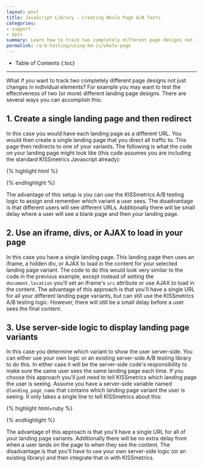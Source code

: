 ```yaml
---
layout: post
title: JavaScript Library - Creating Whole Page A/B Tests
categories:
- support
- apis
summary: Learn how to track two completely different page designs not just changes in individual elements.
permalink: /a-b-testing/using-km-js/whole-page
---
```

* Table of Contents
{:toc}
* * *

What if you want to track two completely different page designs not just changes in individual elements? For example you may want to test the effectiveness of two (or more) different landing page designs. There are several ways you can accomplish this:

## 1. Create a single landing page and then redirect

In this case you would have each landing page as a different URL. You would then create a single landing page that you direct all traffic to. This page then redirects to one of your variants. The following is what the code on your landing page might look like (this code assumes you are including the standard KISSmetrics Javascript already):

{% highlight html %}
<script type="text/javascript">
  // Set a timeout to go to our default landing page, just in case

  var abTimeout1 = setTimeout(function(){
    window.location.replace("http://mysite.com/page1.html");
  }, 1500)

  _kmq.push(function(){
    KM.ab(
      "Landing Page",
      ["page1.html", "page2.html", "page3.html"],
      function(page){ // We create a callback that redirects to the page returned
        // Clear the timeout
        clearTimeout(abTimeout1);
        // Go to the page decided by the A/B test result
        window.location.replace("http://mysite.com/"+page);
      }
    );
  })
</script>
{% endhighlight %}

The advantage of this setup is you can use the KISSmetrics A/B testing logic to assign and remember which variant a user sees. The disadvantage is that different users will see different URLs. Additionally there will be small delay where a user will see a blank page and then your landing page.

## 2. Use an iframe, divs, or AJAX to load in your page

In this case you have a single landing page. This landing page then uses an iframe, a hidden div, or AJAX to load in the content for your selected landing page variant. The code to do this would look very similar to the code in the previous example, except instead of setting the `document.location` you'll set an iframe's `src` attribute or use AJAX to load in the content. The advantage of this approach is that you'll have a single URL for all your different landing page variants, but can still use the KISSmetrics A/B testing logic. However, there will still be a small delay before a user sees the final content.

## 3. Use server-side logic to display landing page variants

In this case you determine which variant to show the user server-side. You can either use your own logic or an existing server-side A/B testing library to do this. In either case it will be the server-side code's responsibility to make sure the same user sees the same landing page each time. If you choose this approach you'll just need to tell KISSmetrics which landing page the user is seeing. Assume you have a server-side variable named `@landing_page_name` that contains which landing page variant the user is seeing. It only takes a single line to tell KISSmetrics about this:

{% highlight html+ruby %}
<script type="text/javascript">
  _kmq.push(["set", {"Landing Page": "<%= @landing_page_name %>"}]);
</script>
{% endhighlight %}

The advantage of this approach is that you'll have a single URL for all of your landing page variants. Additionally there will be no extra delay from when a user lands on the page to when they see the content. The disadvantage is that you'll have to use your own server-side logic (or an existing library) and then integrate that in with KISSmetrics.
